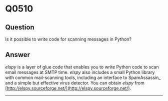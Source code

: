 Q0510
=====

Question
--------

Is it possible to write code for scanning messages in Python?

Answer
------

*elspy* is a layer of glue code that enables you to write Python code to
scan email messages at SMTP time. *elspy* also includes a small Python
library with common mail-scanning tools, including an interface to
SpamAssassin\_ and a simple but effective virus detector. You can obtain
*elspy* from
[http://elspy.sourceforge.net/](http://elspy.sourceforge.net/).

* * * * *
